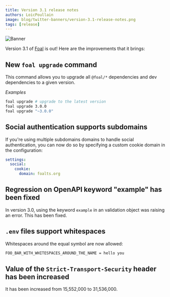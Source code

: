 ```yaml
---
title: Version 3.1 release notes
authors: LoicPoullain
image: blog/twitter-banners/version-3.1-release-notes.png
tags: [release]
---
```


![Banner](./assets/version-3.1-is-here/banner.png)

Version 3.1 of [Foal](https://foalts.org/) is out! Here are the improvements that it brings:

<!--truncate-->

## New `foal upgrade` command

This command allows you to upgrade all `@foal/*` dependencies and dev dependencies to a given version.

*Examples*
```bash
foal upgrade # upgrade to the latest version
foal upgrade 3.0.0
foal upgrade "~3.0.0"
```

## Social authentication supports subdomains

If you're using multiple subdomains domains to handle social authentication, you can now do so by specifying a custom cookie domain in the configuration:

```yaml
settings:
  social:
    cookie:
      domain: foalts.org
```

## Regression on OpenAPI keyword "example" has been fixed

In version 3.0, using the keyword `example` in an validation object was raising an error. This has been fixed.

## `.env` files support whitespaces

Whitespaces around the equal symbol are now allowed:

```bash
FOO_BAR_WITH_WHITESPACES_AROUND_THE_NAME = hello you
```

## Value of the `Strict-Transport-Security` header has been increased

It has been increased from 15,552,000 to 31,536,000.